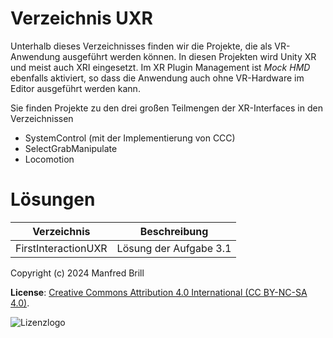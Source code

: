 # Verzeichnis UXR

Unterhalb dieses Verzeichnisses finden wir die Projekte, die als VR-Anwendung
ausgeführt werden können. In diesen Projekten wird Unity XR und meist auch XRI eingesetzt.
Im XR Plugin Management ist *Mock HMD* ebenfalls aktiviert, so dass die Anwendung auch 
ohne VR-Hardware im Editor ausgeführt werden kann.

Sie finden Projekte zu den drei großen Teilmengen der XR-Interfaces in den Verzeichnissen

- SystemControl (mit der Implementierung von CCC)
- SelectGrabManipulate
- Locomotion


# Lösungen

| Verzeichnis         | Beschreibung    |
| -------------       | ---------- | 
| FirstInteractionUXR | Lösung der Aufgabe 3.1                           |



Copyright (c) 2024 Manfred Brill

**License**: [Creative Commons Attribution 4.0 International (CC BY-NC-SA 4.0)](https://creativecommons.org/licenses/by-nc-sa/4.0/).  

![Lizenzlogo](https://licensebuttons.net/l/by-nc-sa/3.0/de/88x31.png)
